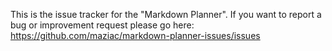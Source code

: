 This is the issue tracker for the "Markdown Planner".
If you want to report a bug or improvement request please go here: https://github.com/maziac/markdown-planner-issues/issues
